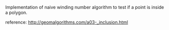 Implementation of naive winding number algorithm to test if a point is inside a polygon. 

reference: http://geomalgorithms.com/a03-_inclusion.html